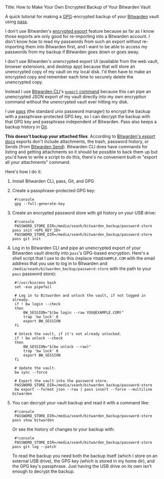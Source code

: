 Title: How to Make Your Own Encrypted Backup of Your Bitwarden Vault

A quick tutorial for making a [GPG](https://gnupg.org/)-encrypted backup of your [Bitwarden](https://bitwarden.com/) vault using
[pass](https://www.passwordstore.org/).

I don't use Bitwarden's [encrypted export](https://bitwarden.com/help/encrypted-export/) feature because as far as I know those exports are only good for
re-importing into a Bitwarden account. I don't know how to read my passwords from such an export without re-importing them into Bitwarden first, and I
want to be able to access my passwords from my backup if Bitwarden goes down or goes away.

I don't use Bitwarden's unencrypted export UI (available from the web vault, browser extensions, and desktop app) because that will store an
unencrypted copy of my vault on my local disk. I'd then have to make an encrypted copy and remember each time to securely delete the unencrypted copy.

Instead I use [Bitwarden CLI](https://bitwarden.com/help/cli/)'s [`export` command](https://bitwarden.com/help/cli/#export) because this can pipe an
unencrypted JSON export of my vault directly into my own encryption command without the unencrypted vault ever hitting my disk.

I use [pass](https://www.passwordstore.org/) (the standard unix password manager) to encrypt the backup with a passphrase-protected GPG key, so I can decrypt the backup
with that GPG key and passphrase independent of Bitwarden. Pass also keeps a backup history in [Git](https://git-scm.com/).

**This doesn't backup your attached files**. According to [Bitwarden's export docs](https://bitwarden.com/help/export-your-data/) exports don't include
attachments, the trash, password history, or Sends (from [Bitwarden Send](https://bitwarden.com/products/send/)). Bitwarden CLI does have commands for
listing and getting attachments so it should be possible to back them up but you'd have to write a script to do this, there's no convenient built-in
"export all your attachments" command.

Here's how I do it:

1. Install Bitwarden CLI, pass, Git, and GPG

2. Create a passphrase-protected GPG key:

        #!console
        gpg --full-generate-key

3. Create an encrypted password store with git history on your USB drive:

        #!console
        PASSWORD_STORE_DIR=/media/seanh/bitwarden_backup/password-store pass init <GPG_KEY_ID>
        PASSWORD_STORE_DIR=/media/seanh/bitwarden_backup/password-store pass git init

4. Log in to Bitwarden CLI and pipe an unencrypted export of your Bitwarden vault directly into `pass`'s GPG-based encryption.
   Here's a shell script that I use to do this (replace `YOU@EXAMPLE.COM` with the email address that you use to log in to Bitwarden and
   `/media/seanh/bitwarden_backup/password-store` with the path to your `pass` password store):

        #!/usr/bin/env bash
        set -euo pipefail

        # Log in to Bitwarden and unlock the vault, if not logged in already.
        if ! bw login --check
        then
            BW_SESSION="$(bw login --raw YOU@EXAMPLE.COM)"
            trap 'bw lock' 0
            export BW_SESSION
        fi

        # Unlock the vault, if it's not already unlocked.
        if ! bw unlock --check
        then
            BW_SESSION="$(bw unlock --raw)"
            trap 'bw lock' 0
            export BW_SESSION
        fi

        # Update the vault.
        bw sync --force

        # Export the vault into the password store.
        PASSWORD_STORE_DIR=/media/seanh/bitwarden_backup/password-store
        bw export --format json --raw | pass insert --force --multiline bitwarden

5. You can decrypt your vault backup and read it with a command like:

        #!console
        PASSWORD_STORE_DIR=/media/seanh/bitwarden_backup/password-store pass show bitwarden

    Or see the history of changes to your backup with:

        #!console
        PASSWORD_STORE_DIR=/media/seanh/bitwarden_backup/password-store pass git log --patch

    To read the backup you need both the backup itself (which I store on an external USB drive), the GPG key (which is stored in my home dir), and the
    GPG key's passphrase. Just having the USB drive on its own isn't enough to decrypt the backup.
